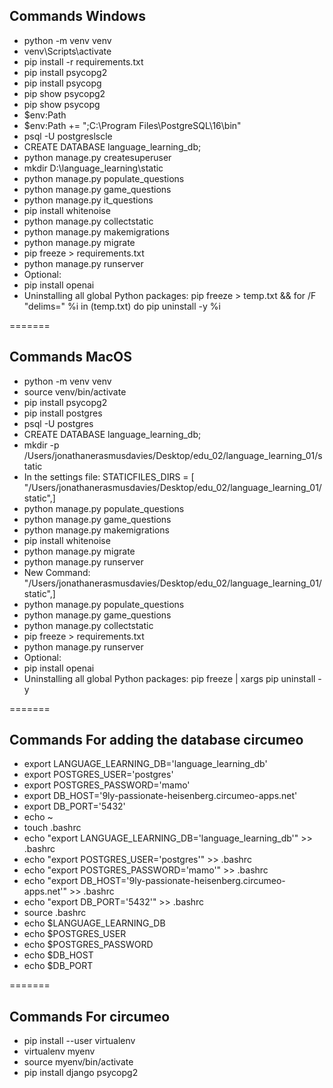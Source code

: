## Commands Windows

- python -m venv venv
- venv\Scripts\activate
- pip install -r requirements.txt
- pip install psycopg2
- pip install psycopg
- pip show psycopg2
- pip show psycopg
- $env:Path
- $env:Path += ";C:\Program Files\PostgreSQL\16\bin"
- psql -U postgreslscle
- CREATE DATABASE language_learning_db;
- python manage.py createsuperuser
- mkdir D:\language_learning\static
- python manage.py populate_questions
- python manage.py game_questions
- python manage.py it_questions
- pip install whitenoise
- python manage.py collectstatic
- python manage.py makemigrations
- python manage.py migrate
- pip freeze > requirements.txt
- python manage.py runserver
- Optional:
- pip install openai
- Uninstalling all global Python packages: pip freeze > temp.txt && for /F "delims=" %i in (temp.txt) do pip uninstall -y %i

=======

## Commands MacOS

- python -m venv venv
- source venv/bin/activate
- pip install psycopg2
- pip install postgres
- psql -U postgres
- CREATE DATABASE language_learning_db;
- mkdir -p /Users/jonathanerasmusdavies/Desktop/edu_02/language_learning_01/static
- In the settings file: STATICFILES_DIRS = [
  "/Users/jonathanerasmusdavies/Desktop/edu_02/language_learning_01/static",]
- python manage.py populate_questions
- python manage.py game_questions
- python manage.py makemigrations
- pip install whitenoise
- python manage.py migrate
- python manage.py runserver
- New Command:
  "/Users/jonathanerasmusdavies/Desktop/edu_02/language_learning_01/static",]
- python manage.py populate_questions
- python manage.py game_questions
- python manage.py collectstatic
- pip freeze > requirements.txt
- python manage.py runserver
- Optional:
- pip install openai
- Uninstalling all global Python packages: pip freeze | xargs pip uninstall -y

=======

## Commands For adding the database circumeo

- export LANGUAGE_LEARNING_DB='language_learning_db'
- export POSTGRES_USER='postgres'
- export POSTGRES_PASSWORD='mamo'
- export DB_HOST='9ly-passionate-heisenberg.circumeo-apps.net'
- export DB_PORT='5432'
- echo ~
- touch .bashrc
- echo "export LANGUAGE_LEARNING_DB='language_learning_db'" >> .bashrc
- echo "export POSTGRES_USER='postgres'" >> .bashrc
- echo "export POSTGRES_PASSWORD='mamo'" >> .bashrc
- echo "export DB_HOST='9ly-passionate-heisenberg.circumeo-apps.net'" >> .bashrc
- echo "export DB_PORT='5432'" >> .bashrc
- source .bashrc
- echo $LANGUAGE_LEARNING_DB
- echo $POSTGRES_USER
- echo $POSTGRES_PASSWORD
- echo $DB_HOST
- echo $DB_PORT

=======

## Commands For circumeo

- pip install --user virtualenv
- virtualenv myenv
- source myenv/bin/activate
- pip install django psycopg2

